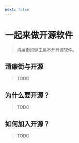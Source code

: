 ```yaml
---
next: false
---
```


# 一起来做开源软件

> 清廉街的诞生离不开开源软件。

## 清廉街与开源

> TODO

## 为什么要开源？

> TODO

## 如何加入开源？

> TODO
